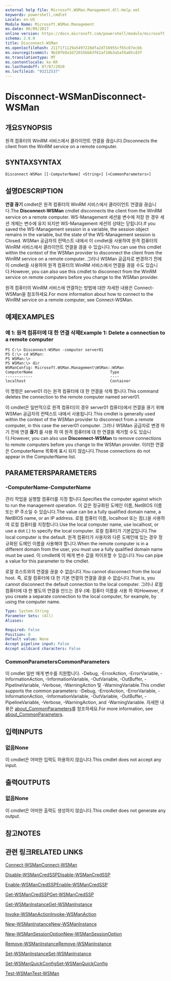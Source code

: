 ```yaml
---
external help file: Microsoft.WSMan.Management.dll-Help.xml
keywords: powershell,cmdlet
Locale: en-US
Module Name: Microsoft.WSMan.Management
ms.date: 06/09/2017
online version: https://docs.microsoft.com/powershell/module/microsoft.wsman.management/disconnect-wsman?view=powershell-6&WT.mc_id=ps-gethelp
schema: 2.0.0
title: Disconnect-WSMan
ms.openlocfilehash: 211f1f1129a5497226dfa2d716955cf65c87ecbb
ms.sourcegitcommit: 9b28fb9a3d72655bb63f62af18b3a5af6a05cd3f
ms.translationtype: MT
ms.contentlocale: ko-KR
ms.lasthandoff: 07/07/2020
ms.locfileid: "93212537"
---
```

# <span data-ttu-id="c331e-103">Disconnect-WSMan</span><span class="sxs-lookup"><span data-stu-id="c331e-103">Disconnect-WSMan</span></span>

## <span data-ttu-id="c331e-104">개요</span><span class="sxs-lookup"><span data-stu-id="c331e-104">SYNOPSIS</span></span>
<span data-ttu-id="c331e-105">원격 컴퓨터의 WinRM 서비스에서 클라이언트 연결을 끊습니다.</span><span class="sxs-lookup"><span data-stu-id="c331e-105">Disconnects the client from the WinRM service on a remote computer.</span></span>

## <span data-ttu-id="c331e-106">SYNTAX</span><span class="sxs-lookup"><span data-stu-id="c331e-106">SYNTAX</span></span>

```
Disconnect-WSMan [[-ComputerName] <String>] [<CommonParameters>]
```

## <span data-ttu-id="c331e-107">설명</span><span class="sxs-lookup"><span data-stu-id="c331e-107">DESCRIPTION</span></span>
<span data-ttu-id="c331e-108">**연결 끊기** cmdlet은 원격 컴퓨터의 WinRM 서비스에서 클라이언트 연결을 끊습니다.</span><span class="sxs-lookup"><span data-stu-id="c331e-108">The **Disconnect-WSMan** cmdlet disconnects the client from the WinRM service on a remote computer.</span></span>
<span data-ttu-id="c331e-109">WS-Management 세션을 변수에 저장 한 경우 세션 개체는 변수에 유지 되지만 WS-Management 세션의 상태는 닫힙니다.</span><span class="sxs-lookup"><span data-stu-id="c331e-109">If you saved the WS-Management session in a variable, the session object remains in the variable, but the state of the WS-Management session is Closed.</span></span>
<span data-ttu-id="c331e-110">WSMan 공급자의 컨텍스트 내에서 이 cmdlet을 사용하여 원격 컴퓨터의 WinRM 서비스에서 클라이언트 연결을 끊을 수 있습니다.</span><span class="sxs-lookup"><span data-stu-id="c331e-110">You can use this cmdlet within the context of the WSMan provider to disconnect the client from the WinRM service on a remote computer.</span></span>
<span data-ttu-id="c331e-111">그러나 WSMan 공급자로 변경하기 전에 이 cmdlet을 사용하여 원격 컴퓨터의 WinRM 서비스에서 연결을 끊을 수도 있습니다.</span><span class="sxs-lookup"><span data-stu-id="c331e-111">However, you can also use this cmdlet to disconnect from the WinRM service on remote computers before you change to the WSMan provider.</span></span>

<span data-ttu-id="c331e-112">원격 컴퓨터의 WinRM 서비스에 연결하는 방법에 대한 자세한 내용은 Connect-WSMan을 참조하세요.</span><span class="sxs-lookup"><span data-stu-id="c331e-112">For more information about how to connect to the WinRM service on a remote computer, see Connect-WSMan.</span></span>

## <span data-ttu-id="c331e-113">예제</span><span class="sxs-lookup"><span data-stu-id="c331e-113">EXAMPLES</span></span>

### <span data-ttu-id="c331e-114">예 1: 원격 컴퓨터에 대 한 연결 삭제</span><span class="sxs-lookup"><span data-stu-id="c331e-114">Example 1: Delete a connection to a remote computer</span></span>

```
PS C:\> Disconnect-WSMan -computer server01
PS C:\> cd WSMan:
PS WSMan:\>
PS WSMan:\> dir
WSManConfig: Microsoft.WSMan.Management\WSMan::WSMan
ComputerName                                  Type
------------                                  ----
localhost                                     Container
```

<span data-ttu-id="c331e-115">이 명령은 server01 라는 원격 컴퓨터에 대 한 연결을 삭제 합니다.</span><span class="sxs-lookup"><span data-stu-id="c331e-115">This command deletes the connection to the remote computer named server01.</span></span>

<span data-ttu-id="c331e-116">이 cmdlet은 일반적으로 원격 컴퓨터(이 경우 server01 컴퓨터)에서 연결을 끊기 위해 WSMan 공급자의 컨텍스트 내에서 사용됩니다.</span><span class="sxs-lookup"><span data-stu-id="c331e-116">This cmdlet is generally used within the context of the WSMan provider to disconnect from a remote computer, in this case the server01 computer.</span></span>
<span data-ttu-id="c331e-117">그러나 WSMan 공급자로 변경 하기 전에 연결 **끊기** 를 사용 하 여 원격 컴퓨터에 대 한 연결을 제거할 수도 있습니다.</span><span class="sxs-lookup"><span data-stu-id="c331e-117">However, you can also use **Disconnect-WSMan** to remove connections to remote computers before you change to the WSMan provider.</span></span>
<span data-ttu-id="c331e-118">이러한 연결은 ComputerName 목록에 표시 되지 않습니다.</span><span class="sxs-lookup"><span data-stu-id="c331e-118">Those connections do not appear in the ComputerName list.</span></span>

## <span data-ttu-id="c331e-119">PARAMETERS</span><span class="sxs-lookup"><span data-stu-id="c331e-119">PARAMETERS</span></span>

### <span data-ttu-id="c331e-120">-ComputerName</span><span class="sxs-lookup"><span data-stu-id="c331e-120">-ComputerName</span></span>
<span data-ttu-id="c331e-121">관리 작업을 실행할 컴퓨터를 지정 합니다.</span><span class="sxs-lookup"><span data-stu-id="c331e-121">Specifies the computer against which to run the management operation.</span></span>
<span data-ttu-id="c331e-122">이 값은 정규화된 도메인 이름, NetBIOS 이름 또는 IP 주소일 수 있습니다.</span><span class="sxs-lookup"><span data-stu-id="c331e-122">The value can be a fully qualified domain name, a NetBIOS name, or an IP address.</span></span>
<span data-ttu-id="c331e-123">로컬 컴퓨터 이름, localhost 또는 점(.)을 사용하여 로컬 컴퓨터를 지정합니다.</span><span class="sxs-lookup"><span data-stu-id="c331e-123">Use the local computer name, use localhost, or use a dot (.) to specify the local computer.</span></span>
<span data-ttu-id="c331e-124">로컬 컴퓨터가 기본값입니다.</span><span class="sxs-lookup"><span data-stu-id="c331e-124">The local computer is the default.</span></span>
<span data-ttu-id="c331e-125">원격 컴퓨터가 사용자와 다른 도메인에 있는 경우 정규화된 도메인 이름을 사용해야 합니다.</span><span class="sxs-lookup"><span data-stu-id="c331e-125">When the remote computer is in a different domain from the user, you must use a fully qualified domain name must be used.</span></span>
<span data-ttu-id="c331e-126">이 cmdlet에 이 매개 변수 값을 파이프할 수 있습니다.</span><span class="sxs-lookup"><span data-stu-id="c331e-126">You can pipe a value for this parameter to the cmdlet.</span></span>

<span data-ttu-id="c331e-127">로컬 호스트와의 연결을 끊을 수 없습니다.</span><span class="sxs-lookup"><span data-stu-id="c331e-127">You cannot disconnect from the local host.</span></span>
<span data-ttu-id="c331e-128">즉, 로컬 컴퓨터에 대 한 기본 연결의 연결을 끊을 수 없습니다.</span><span class="sxs-lookup"><span data-stu-id="c331e-128">That is, you cannot disconnect the default connection to the local computer.</span></span>
<span data-ttu-id="c331e-129">그러나 로컬 컴퓨터에 대 한 별도의 연결을 만드는 경우 (예: 컴퓨터 이름을 사용 하 여)</span><span class="sxs-lookup"><span data-stu-id="c331e-129">However, if you create a separate connection to the local computer, for example, by using the computer name.</span></span>

```yaml
Type: System.String
Parameter Sets: (All)
Aliases:

Required: False
Position: 0
Default value: None
Accept pipeline input: False
Accept wildcard characters: False
```

### <span data-ttu-id="c331e-130">CommonParameters</span><span class="sxs-lookup"><span data-stu-id="c331e-130">CommonParameters</span></span>
<span data-ttu-id="c331e-131">이 cmdlet 일반 매개 변수를 지원합니다. -Debug, -ErrorAction, -ErrorVariable, -InformationAction, -InformationVariable, -OutVariable, -OutBuffer, -PipelineVariable, -Verbose, -WarningAction 및 -WarningVariable.</span><span class="sxs-lookup"><span data-stu-id="c331e-131">This cmdlet supports the common parameters: -Debug, -ErrorAction, -ErrorVariable, -InformationAction, -InformationVariable, -OutVariable, -OutBuffer, -PipelineVariable, -Verbose, -WarningAction, and -WarningVariable.</span></span> <span data-ttu-id="c331e-132">자세한 내용은 [about_CommonParameters](https://go.microsoft.com/fwlink/?LinkID=113216)를 참조하세요.</span><span class="sxs-lookup"><span data-stu-id="c331e-132">For more information, see [about_CommonParameters](https://go.microsoft.com/fwlink/?LinkID=113216).</span></span>

## <span data-ttu-id="c331e-133">입력</span><span class="sxs-lookup"><span data-stu-id="c331e-133">INPUTS</span></span>

### <span data-ttu-id="c331e-134">없음</span><span class="sxs-lookup"><span data-stu-id="c331e-134">None</span></span>
<span data-ttu-id="c331e-135">이 cmdlet은 어떠한 입력도 허용하지 않습니다.</span><span class="sxs-lookup"><span data-stu-id="c331e-135">This cmdlet does not accept any input.</span></span>

## <span data-ttu-id="c331e-136">출력</span><span class="sxs-lookup"><span data-stu-id="c331e-136">OUTPUTS</span></span>

### <span data-ttu-id="c331e-137">없음</span><span class="sxs-lookup"><span data-stu-id="c331e-137">None</span></span>
<span data-ttu-id="c331e-138">이 cmdlet은 어떠한 출력도 생성하지 않습니다.</span><span class="sxs-lookup"><span data-stu-id="c331e-138">This cmdlet does not generate any output.</span></span>

## <span data-ttu-id="c331e-139">참고</span><span class="sxs-lookup"><span data-stu-id="c331e-139">NOTES</span></span>

## <span data-ttu-id="c331e-140">관련 링크</span><span class="sxs-lookup"><span data-stu-id="c331e-140">RELATED LINKS</span></span>

[<span data-ttu-id="c331e-141">Connect-WSMan</span><span class="sxs-lookup"><span data-stu-id="c331e-141">Connect-WSMan</span></span>](Connect-WSMan.md)

[<span data-ttu-id="c331e-142">Disable-WSManCredSSP</span><span class="sxs-lookup"><span data-stu-id="c331e-142">Disable-WSManCredSSP</span></span>](Disable-WSManCredSSP.md)

[<span data-ttu-id="c331e-143">Enable-WSManCredSSP</span><span class="sxs-lookup"><span data-stu-id="c331e-143">Enable-WSManCredSSP</span></span>](Enable-WSManCredSSP.md)

[<span data-ttu-id="c331e-144">Get-WSManCredSSP</span><span class="sxs-lookup"><span data-stu-id="c331e-144">Get-WSManCredSSP</span></span>](Get-WSManCredSSP.md)

[<span data-ttu-id="c331e-145">Get-WSManInstance</span><span class="sxs-lookup"><span data-stu-id="c331e-145">Get-WSManInstance</span></span>](Get-WSManInstance.md)

[<span data-ttu-id="c331e-146">Invoke-WSManAction</span><span class="sxs-lookup"><span data-stu-id="c331e-146">Invoke-WSManAction</span></span>](Invoke-WSManAction.md)

[<span data-ttu-id="c331e-147">New-WSManInstance</span><span class="sxs-lookup"><span data-stu-id="c331e-147">New-WSManInstance</span></span>](New-WSManInstance.md)

[<span data-ttu-id="c331e-148">New-WSManSessionOption</span><span class="sxs-lookup"><span data-stu-id="c331e-148">New-WSManSessionOption</span></span>](New-WSManSessionOption.md)

[<span data-ttu-id="c331e-149">Remove-WSManInstance</span><span class="sxs-lookup"><span data-stu-id="c331e-149">Remove-WSManInstance</span></span>](Remove-WSManInstance.md)

[<span data-ttu-id="c331e-150">Set-WSManInstance</span><span class="sxs-lookup"><span data-stu-id="c331e-150">Set-WSManInstance</span></span>](Set-WSManInstance.md)

[<span data-ttu-id="c331e-151">Set-WSManQuickConfig</span><span class="sxs-lookup"><span data-stu-id="c331e-151">Set-WSManQuickConfig</span></span>](Set-WSManQuickConfig.md)

[<span data-ttu-id="c331e-152">Test-WSMan</span><span class="sxs-lookup"><span data-stu-id="c331e-152">Test-WSMan</span></span>](Test-WSMan.md)
